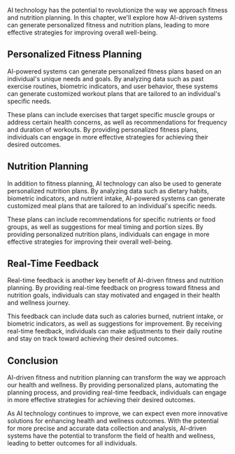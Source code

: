 
AI technology has the potential to revolutionize the way we approach fitness and nutrition planning. In this chapter, we'll explore how AI-driven systems can generate personalized fitness and nutrition plans, leading to more effective strategies for improving overall well-being.

Personalized Fitness Planning
-----------------------------

AI-powered systems can generate personalized fitness plans based on an individual's unique needs and goals. By analyzing data such as past exercise routines, biometric indicators, and user behavior, these systems can generate customized workout plans that are tailored to an individual's specific needs.

These plans can include exercises that target specific muscle groups or address certain health concerns, as well as recommendations for frequency and duration of workouts. By providing personalized fitness plans, individuals can engage in more effective strategies for achieving their desired outcomes.

Nutrition Planning
------------------

In addition to fitness planning, AI technology can also be used to generate personalized nutrition plans. By analyzing data such as dietary habits, biometric indicators, and nutrient intake, AI-powered systems can generate customized meal plans that are tailored to an individual's specific needs.

These plans can include recommendations for specific nutrients or food groups, as well as suggestions for meal timing and portion sizes. By providing personalized nutrition plans, individuals can engage in more effective strategies for improving their overall well-being.

Real-Time Feedback
------------------

Real-time feedback is another key benefit of AI-driven fitness and nutrition planning. By providing real-time feedback on progress toward fitness and nutrition goals, individuals can stay motivated and engaged in their health and wellness journey.

This feedback can include data such as calories burned, nutrient intake, or biometric indicators, as well as suggestions for improvement. By receiving real-time feedback, individuals can make adjustments to their daily routine and stay on track toward achieving their desired outcomes.

Conclusion
----------

AI-driven fitness and nutrition planning can transform the way we approach our health and wellness. By providing personalized plans, automating the planning process, and providing real-time feedback, individuals can engage in more effective strategies for achieving their desired outcomes.

As AI technology continues to improve, we can expect even more innovative solutions for enhancing health and wellness outcomes. With the potential for more precise and accurate data collection and analysis, AI-driven systems have the potential to transform the field of health and wellness, leading to better outcomes for all individuals.
